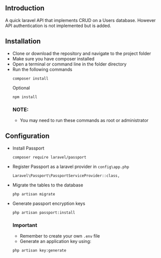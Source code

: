 ## Introduction

A quick laravel API that implements CRUD on a Users database. However API authentication is not implemented but is added.

## Installation
  - Clone or download the repository and navigate to the project folder
  - Make sure you have composer installed
  - Open a terminal or command line in the folder directory
  - Run the following commands
    ```
    composer install
    ```
    Optional
    ```
    npm install
    ```
    ### NOTE: 
    * You may need to run these commands as root or administrator
 ## Configuration
 - Install Passport
    ```
    composer require laravel/passport
    ```
 - Register Passport as a laravel provider in ```config\app.php```
    ```
    Laravel\Passport\PassportServiceProvider::class,
    ```
 - Migrate the tables to the database
    ```
    php artisan migrate
    ```
 - Generate passport encryption keys
    ```
    php artisan passport:install
    ```
    ### Important
    * Remember to create your own ```.env``` file
    * Generate an application key using: 
    ```
    php artisan key:generate
    ```
    
 

